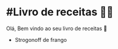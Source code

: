 # #Livro de receitas :man_cook:

Olá, Bem vindo ao seu livro de receitas :wave:

- Strogonoff de frango
